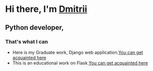 # Hi there, I'm [Dmitrii](https://daniilshat.ru/) 
## Python developer, 
### That's what I can
[id]: https://github.com/DVG43/ "Сылка на гитхаб"
* Here is my Graduate work, Django web application.[You can get acquainted here](My_diplom_project) 
* This is an educational work on Flask.[You can get acquainted here](My_diplom_project) 
